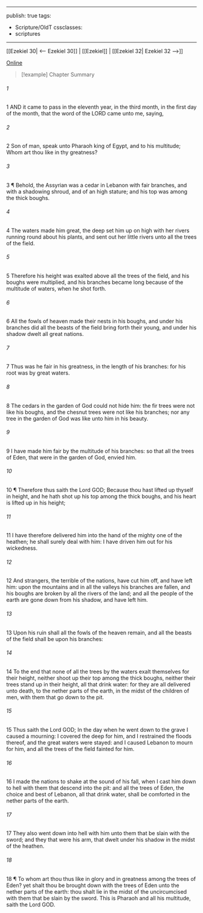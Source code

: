 

---
publish: true
tags:
  - Scripture/OldT
cssclasses:
  - scriptures
---
[[Ezekiel 30| <-- Ezekiel 30]] | [[Ezekiel]] | [[Ezekiel 32| Ezekiel 32 -->]]

[Online](https://churchofjesuschrist.org/study/scriptures/ot/ezek/31?lang=eng)

>[!example] Chapter Summary
>
###### 1
1 AND it came to pass in the eleventh year, in the third month, in the first day of the month, that the word of the LORD came unto me, saying,
###### 2
2 Son of man, speak unto Pharaoh king of Egypt, and to his multitude; Whom art thou like in thy greatness?
###### 3
3 ¶ Behold, the Assyrian was a cedar in Lebanon with fair branches, and with a shadowing shroud, and of an high stature; and his top was among the thick boughs.
###### 4
4 The waters made him great, the deep set him up on high with her rivers running round about his plants, and sent out her little rivers unto all the trees of the field.
###### 5
5 Therefore his height was exalted above all the trees of the field, and his boughs were multiplied, and his branches became long because of the multitude of waters, when he shot forth.
###### 6
6 All the fowls of heaven made their nests in his boughs, and under his branches did all the beasts of the field bring forth their young, and under his shadow dwelt all great nations.
###### 7
7 Thus was he fair in his greatness, in the length of his branches: for his root was by great waters.
###### 8
8 The cedars in the garden of God could not hide him: the fir trees were not like his boughs, and the chesnut trees were not like his branches; nor any tree in the garden of God was like unto him in his beauty.
###### 9
9 I have made him fair by the multitude of his branches: so that all the trees of Eden, that were in the garden of God, envied him.
###### 10
10 ¶ Therefore thus saith the Lord GOD; Because thou hast lifted up thyself in height, and he hath shot up his top among the thick boughs, and his heart is lifted up in his height;
###### 11
11 I have therefore delivered him into the hand of the mighty one of the heathen; he shall surely deal with him: I have driven him out for his wickedness.
###### 12
12 And strangers, the terrible of the nations, have cut him off, and have left him: upon the mountains and in all the valleys his branches are fallen, and his boughs are broken by all the rivers of the land; and all the people of the earth are gone down from his shadow, and have left him.
###### 13
13 Upon his ruin shall all the fowls of the heaven remain, and all the beasts of the field shall be upon his branches:
###### 14
14 To the end that none of all the trees by the waters exalt themselves for their height, neither shoot up their top among the thick boughs, neither their trees stand up in their height, all that drink water: for they are all delivered unto death, to the nether parts of the earth, in the midst of the children of men, with them that go down to the pit.
###### 15
15 Thus saith the Lord GOD; In the day when he went down to the grave I caused a mourning: I covered the deep for him, and I restrained the floods thereof, and the great waters were stayed: and I caused Lebanon to mourn for him, and all the trees of the field fainted for him.
###### 16
16 I made the nations to shake at the sound of his fall, when I cast him down to hell with them that descend into the pit: and all the trees of Eden, the choice and best of Lebanon, all that drink water, shall be comforted in the nether parts of the earth.
###### 17
17 They also went down into hell with him unto them that be slain with the sword; and they that were his arm, that dwelt under his shadow in the midst of the heathen.
###### 18
18 ¶ To whom art thou thus like in glory and in greatness among the trees of Eden?  yet shalt thou be brought down with the trees of Eden unto the nether parts of the earth: thou shalt lie in the midst of the uncircumcised with them that be slain by the sword.  This is Pharaoh and all his multitude, saith the Lord GOD.



